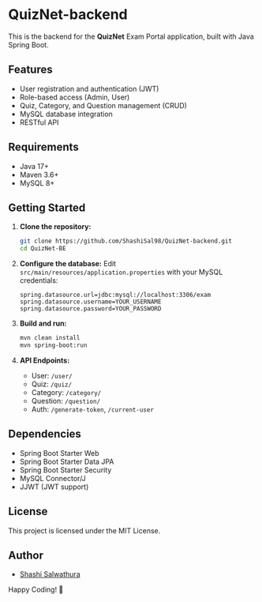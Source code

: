 # QuizNet-backend

This is the backend for the **QuizNet** Exam Portal application, built with Java Spring Boot.

## Features

- User registration and authentication (JWT)
- Role-based access (Admin, User)
- Quiz, Category, and Question management (CRUD)
- MySQL database integration
- RESTful API

## Requirements

- Java 17+
- Maven 3.6+
- MySQL 8+

## Getting Started

1. **Clone the repository:**
   ```bash
   git clone https://github.com/ShashiSal98/QuizNet-backend.git
   cd QuizNet-BE
   ```

2. **Configure the database:**
   Edit `src/main/resources/application.properties` with your MySQL credentials:
   ```
   spring.datasource.url=jdbc:mysql://localhost:3306/exam
   spring.datasource.username=YOUR_USERNAME
   spring.datasource.password=YOUR_PASSWORD
   ```

3. **Build and run:**
   ```bash
   mvn clean install
   mvn spring-boot:run
   ```

4. **API Endpoints:**
   - User: `/user/`
   - Quiz: `/quiz/`
   - Category: `/category/`
   - Question: `/question/`
   - Auth: `/generate-token`, `/current-user`

## Dependencies

- Spring Boot Starter Web
- Spring Boot Starter Data JPA
- Spring Boot Starter Security
- MySQL Connector/J
- JJWT (JWT support)

## License

This project is licensed under the MIT License.


## Author
- [Shashi Salwathura](https://github.com/ShashiSal98)

Happy Coding! 🚀

